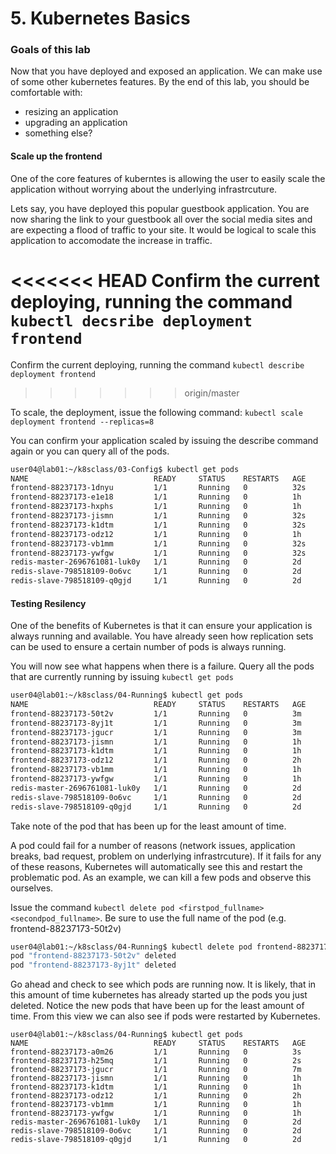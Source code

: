 # 5. Kubernetes Basics

### Goals of this lab
Now that you have deployed and exposed an application. We can make use of some other kubernetes features. By the end of this lab, you should be comfortable with:

 * resizing an application
 * upgrading an application
 * something else?

#### Scale up the frontend
One of the core features of kuberntes is allowing the user to easily scale the application without worrying about the underlying infrastrcuture.

Lets say, you have deployed this popular guestbook application. You are now sharing the link to your guestbook all over the social media sites and are expecting a flood of traffic to your site. It would be logical to scale this application to accomodate the increase in traffic.

<<<<<<< HEAD
Confirm the current deploying, running the command ```kubectl decsribe deployment frontend```
=======
Confirm the current deploying, running the command ```kubectl describe deployment frontend```
>>>>>>> origin/master

To scale, the deployment, issue the following command: ```kubectl scale deployment frontend --replicas=8```

You can confirm your application scaled by issuing the describe command again or you can query all of the pods.

```bash
user04@lab01:~/k8sclass/03-Config$ kubectl get pods
NAME                            READY     STATUS    RESTARTS   AGE
frontend-88237173-1dnyu         1/1       Running   0          32s
frontend-88237173-e1e18         1/1       Running   0          1h
frontend-88237173-hxphs         1/1       Running   0          1h
frontend-88237173-jismn         1/1       Running   0          32s
frontend-88237173-k1dtm         1/1       Running   0          32s
frontend-88237173-odz12         1/1       Running   0          1h
frontend-88237173-vb1mm         1/1       Running   0          32s
frontend-88237173-ywfgw         1/1       Running   0          32s
redis-master-2696761081-luk0y   1/1       Running   0          2d
redis-slave-798518109-0o6vc     1/1       Running   0          2d
redis-slave-798518109-q0gjd     1/1       Running   0          2d
```

#### Testing Resilency
One of the benefits of Kubernetes is that it can ensure your application is always running and available. You have already seen how replication sets can be used to ensure a certain number of pods is always running. 

You will now see what happens when there is a failure. Query all the pods that are currently running by issuing ```kubectl get pods```

```bash
user04@lab01:~/k8sclass/04-Running$ kubectl get pods
NAME                            READY     STATUS    RESTARTS   AGE
frontend-88237173-50t2v         1/1       Running   0          3m
frontend-88237173-8yj1t         1/1       Running   0          3m
frontend-88237173-jgucr         1/1       Running   0          3m
frontend-88237173-jismn         1/1       Running   0          1h
frontend-88237173-k1dtm         1/1       Running   0          1h
frontend-88237173-odz12         1/1       Running   0          2h
frontend-88237173-vb1mm         1/1       Running   0          1h
frontend-88237173-ywfgw         1/1       Running   0          1h
redis-master-2696761081-luk0y   1/1       Running   0          2d
redis-slave-798518109-0o6vc     1/1       Running   0          2d
redis-slave-798518109-q0gjd     1/1       Running   0          2d
```

Take note of the pod that has been up for the least amount of time.

A pod could fail for a number of reasons (network issues, application breaks, bad request, problem on underlying infrastrcuture). If it fails for any of these reasons, Kubernetes will automatically see this and restart the problematic pod. As an example, we can kill a few pods and observe this ourselves.

Issue the command ```kubectl delete pod <firstpod_fullname> <secondpod_fullname>```. Be sure to use the full name of the pod (e.g. frontend-88237173-50t2v)

```bash
user04@lab01:~/k8sclass/04-Running$ kubectl delete pod frontend-88237173-50t2v frontend-88237173-8yj1t
pod "frontend-88237173-50t2v" deleted
pod "frontend-88237173-8yj1t" deleted
```

Go ahead and check to see which pods are running now. It is likely, that in this amount of time kubernetes has already started up the pods you just deleted. Notice the new pods that have been up for the least amount of time. From this view we can also see if pods were restarted by Kubernetes. 

```
user04@lab01:~/k8sclass/04-Running$ kubectl get pods
NAME                            READY     STATUS    RESTARTS   AGE
frontend-88237173-a0m26         1/1       Running   0          3s
frontend-88237173-h25mq         1/1       Running   0          2s
frontend-88237173-jgucr         1/1       Running   0          7m
frontend-88237173-jismn         1/1       Running   0          1h
frontend-88237173-k1dtm         1/1       Running   0          1h
frontend-88237173-odz12         1/1       Running   0          2h
frontend-88237173-vb1mm         1/1       Running   0          1h
frontend-88237173-ywfgw         1/1       Running   0          1h
redis-master-2696761081-luk0y   1/1       Running   0          2d
redis-slave-798518109-0o6vc     1/1       Running   0          2d
redis-slave-798518109-q0gjd     1/1       Running   0          2d
```




